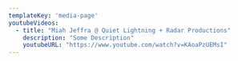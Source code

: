 ```yaml
---
templateKey: 'media-page'
youtubeVideos: 
  - title: "Miah Jeffra @ Quiet Lightning + Radar Productions"
    description: "Some Description"
    youtubeURL: "https://www.youtube.com/watch?v=KAoaPzUEMsI"
---
```

